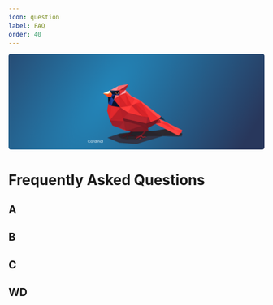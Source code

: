 ```yaml
---
icon: question
label: FAQ
order: 40
---
```

![](/static/headers/header-15.png)

# Frequently Asked Questions

## A


## B


## C


## WD
